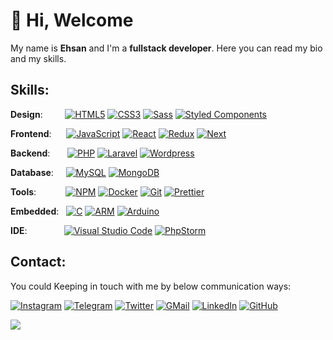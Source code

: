 # 👋 Hi, Welcome

 My name is **Ehsan** and I'm a **fullstack developer**. 
 Here you can read my bio and my skills.

## Skills:

**Design**: &nbsp;&nbsp;&nbsp;&nbsp;&nbsp;&nbsp;&nbsp;
[![HTML5](https://img.shields.io/badge/-HTML5-05122A?style=flat&logo=HTML5)](#)
[![CSS3](https://img.shields.io/badge/-CSS3-05122A?style=flat&logo=CSS3&logoColor=1572B6)](#)
[![Sass](https://img.shields.io/badge/-Sass-05122A?style=flat&logo=Sass)](#)
[![Styled Components](https://img.shields.io/badge/-Styled_Components-05122A?style=flat&logo=styled-components)](#)

**Frontend**:&nbsp;&nbsp;&nbsp;&nbsp;&nbsp;
[![JavaScript](https://img.shields.io/badge/-JavaScript-05122A?style=flat&logo=javascript)](#)
[![React](https://img.shields.io/badge/-React-05122A?style=flat&logo=react)](#)
[![Redux](https://img.shields.io/badge/-Redux-05122A?style=flat&logo=redux)](#)
[![Next](https://img.shields.io/badge/-Next-05122A?style=flat&logo=next.js)](#)

**Backend**:&nbsp;&nbsp;&nbsp;&nbsp;&nbsp;&nbsp;
[![PHP](https://img.shields.io/badge/-PHP-05122A?style=flat&logo=php)](#)
[![Laravel](https://img.shields.io/badge/-Laravel-05122A?style=flat&logo=laravel)](#)
[![Wordpress](https://img.shields.io/badge/-Wordpress-05122A?style=flat&logo=wordpress)](#)

**Database**:&nbsp;&nbsp;&nbsp;&nbsp;
[![MySQL](https://img.shields.io/badge/-MySQL-05122A?style=flat&logo=MySQL&logoColor=white)](#)
[![MongoDB](https://img.shields.io/badge/-MongoDB-05122A?style=flat&logo=MongoDB)](#)

**Tools**:&nbsp;&nbsp;&nbsp;&nbsp;&nbsp;&nbsp;&nbsp;&nbsp;&nbsp;&nbsp;&nbsp;
[![NPM](https://img.shields.io/badge/-npm-05122A?style=flat&logo=npm)](#)
[![Docker](https://img.shields.io/badge/-docker-05122A?style=flat&logo=docker)](#)
[![Git](https://img.shields.io/badge/-Git-05122A?style=flat&logo=git)](#)
[![Prettier](https://img.shields.io/badge/-Prettier-05122A?style=flat&logo=prettier)](#)

**Embedded**:&nbsp;&nbsp;
[![C](https://img.shields.io/badge/-C-05122A?style=flat&logo=c)](#)
[![ARM](https://img.shields.io/badge/-ARM-05122A?style=flat&logo=arm)](#)
[![Arduino](https://img.shields.io/badge/-Arduino-05122A?style=flat&logo=Arduino)](#)

**IDE**:&nbsp;&nbsp;&nbsp;&nbsp;&nbsp;&nbsp;&nbsp;&nbsp;&nbsp;&nbsp;&nbsp;&nbsp;&nbsp;&nbsp;
[![Visual Studio Code](https://img.shields.io/badge/-Visual%20Studio%20Code-05122A?style=flat&logo=visual-studio-code&logoColor=007ACC)](#)
[![PhpStorm](https://img.shields.io/badge/-PhpStorm-05122A?style=flat&logo=phpstorm&logoColor=007ACC)](#)

## Contact:
You could Keeping in touch with me by below communication ways:

[![Instagram](https://img.shields.io/badge/Instagram-f0f0f0?&style=flat-square&logoColor=white&logo=instagram&color=c13584)](https://instagram.com/ehsunoo)
[![Telegram](https://img.shields.io/badge/Telegram-f0f0f0?&style=flat-square&logoColor=white&logo=telegram&color=gray)](https://t.me/ehsunoo)
[![Twitter](https://img.shields.io/badge/Twitter-f0f0f0?&style=flat-square&logoColor=white&logo=twitter&color=00acee)](https://twitter.com/ehsunoo)
[![GMail](https://img.shields.io/badge/GMail-f0f0f0?&style=flat-square&logo=gmail&logoColor=white&color=ea4335)](mailto:info.hamrah@gmail.com) 
[![LinkedIn](https://img.shields.io/badge/Linkedin-f0f0f0?&style=flat-square&logo=linkedin&logoColor=white&color=0e76a8)](https://www.linkedin.com/in/ehsunoo)
[![GitHub](https://img.shields.io/badge/-GitHub-05122A?style=flat-square&logo=github)](https://github.com/ehsunoo)

![](https://komarev.com/ghpvc/?username=ehsunoo&style=plastic)
